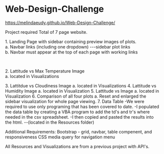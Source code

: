 # Web-Design-Challenge


https://melindaeudy.github.io/Web-Design-Challenge/


Project required Total of 7 page website.


<p>1.  Landing Page with sidebar containing preview images of plots.</br> 
    a. Navbar links (including one dropdown) ---sidebar plot links</br> 
    b. Navbar must appear at the top of each page with working links<p></br>
<p>2. Lattitude vs Max Temperature Image</br> 
    a. located in Visualizations<p>
3. Lattitdue vs Cloudiness Image 
    a. located in Visualizations
4. Lattitude vs Humidity Image 
    a. located in Visualization
5. Lattitude vs Image 
    a. located in Visualization
6. Comparison of all four plots 
    a. Reset and enlarged the sidebar visualization for whole page viewing.
7.  Data Table
    -We were required to use only programing that has been covered to date. 
    -I populated the data table by creating a VBA program to add the td's and tr's where needed in the csv spreadsheet. 
    -I then copied and pasted the results into the html. --(located in the Resources folder)


Additional Requirements: Bootstrap - grid, navbar, table compenent, and responsiveness CSS media query for navigation menu

All Resources and Visualizations are from a previous project with API's.
